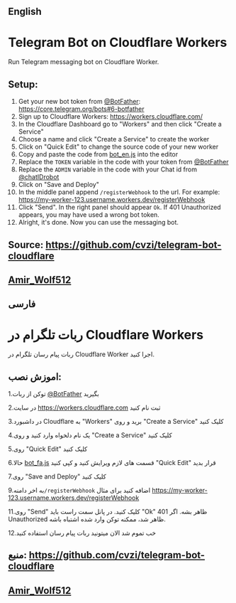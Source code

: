 ## English
# Telegram Bot on Cloudflare Workers

Run Telegram messaging bot on Cloudflare Worker.

## Setup:
1. Get your new bot token from [@BotFather](https://t.me/botfather): https://core.telegram.org/bots#6-botfather
2. Sign up to Cloudflare Workers: https://workers.cloudflare.com/
3. In the Cloudflare Dashboard go to "Workers" and then click "Create a Service"
4. Choose a name and click "Create a Service" to create the worker
5. Click on "Quick Edit" to change the source code of your new worker
6. Copy and paste the code from [bot_en.js](bot_en.js) into the editor
7. Replace the `TOKEN` variable in the code with your token from [@BotFather](https://t.me/botfather)
8. Replace the `ADMIN` variable in the code with your Chat id from [@chatIDrobot](https://t.me/chatIDrobot)
9. Click on "Save and Deploy"
10. In the middle panel append `/registerWebhook` to the url. For example: https://my-worker-123.username.workers.dev/registerWebhook
11. Click "Send". In the right panel should appear `Ok`. If 401 Unauthorized appears, you may have used a wrong bot token.
12. Alright, it's done. Now you can use the messaging bot.

## Source: https://github.com/cvzi/telegram-bot-cloudflare
## [Amir_Wolf512](https://t.me/amir_wolf512)
## فارسی

# ربات تلگرام در Cloudflare Workers

ربات پیام رسان تلگرام در Cloudflare Worker اجرا کنید.

## اموزش نصب:

1.توکن از ربات [@BotFather](https://t.me/botfather) بگیرید

2.در سایت https://workers.cloudflare.com ثبت نام کنید

3.در داشبورد Cloudflare به "Workers" برید و روی "Create a Service" کلیک کنید

4.یک نام دلخواه وارد کنید و روی "Create a Service" کلیک کنید

5.روی "Quick Edit" کلیک کنید

6.حالا [bot_fa.js](bot_fa.js) قسمت های لازم ویرایش کنید و کپی کنید  "Quick Edit" قرار بدید

7.روی "Save and Deploy" کلیک کنید

9.به اخر دامنه`/registerWebhook` اضافه کنید برای مثال https://my-worker-123.username.workers.dev/registerWebhook  

11.روی "Send" کلیک کنید. در پانل سمت راست باید "Ok" ظاهر بشه. اگر 401 Unauthorized ظاهر شد، ممکنه توکن وارد شده اشتباه باشه.

12.خب تموم شد الان میتونید ربات پیام رسان استفاده کنید

## منبع: https://github.com/cvzi/telegram-bot-cloudflare

## [Amir_Wolf512](https://t.me/amir_wolf512)
